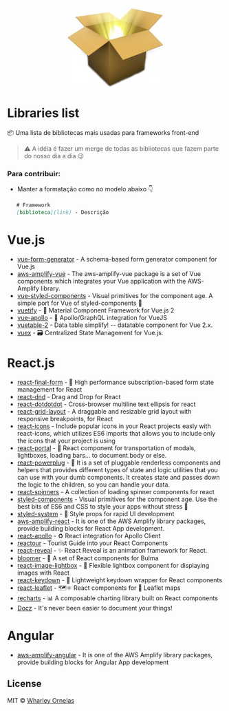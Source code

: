 <p align="center">
  <img src="assets/package.png"/>
</p>

# Libraries list

📦 Uma lista de bibliotecas mais usadas para frameworks front-end

> ⚠️ A idéia é fazer um merge de todas as bibliotecas que fazem parte do nosso dia a dia 😉

### Para contribuir:

- Manter a formatação como no modelo abaixo 👇
```markdown
   # Framework
   [biblioteca](link) - Descrição
```


# Vue.js
- [vue-form-generator](https://github.com/vue-generators/vue-form-generator) - A schema-based form generator component for Vue.js
- [aws-amplify-vue](https://github.com/aws-amplify/amplify-js/tree/master/packages/aws-amplify-vue) - The aws-amplify-vue package is a set of Vue components which integrates your Vue application with the AWS-Amplify library.
- [vue-styled-components](https://github.com/styled-components/vue-styled-components) - Visual primitives for the component age. A simple port for Vue of styled-components 💅
- [vuetify](https://github.com/vuetifyjs/vuetify) - 🐉 Material Component Framework for Vue.js 2
- [vue-apollo](https://github.com/Akryum/vue-apollo) - 🚀 Apollo/GraphQL integration for VueJS
- [vuetable-2](https://github.com/ratiw/vuetable-2) - Data table simplify! -- datatable component for Vue 2.x.
- [vuex](https://github.com/vuejs/vuex) - 🗃️ Centralized State Management for Vue.js.

# React.js
- [react-final-form](https://github.com/final-form/react-final-form) - 🏁 High performance subscription-based form state management for React
- [react-dnd](https://github.com/react-dnd/react-dnd) - Drag and Drop for React
- [react-dotdotdot](https://github.com/CezaryDanielNowak/React-dotdotdot) - Cross-browser multiline text ellipsis for react
- [react-grid-layout](https://github.com/STRML/react-grid-layout) - A draggable and resizable grid layout with responsive breakpoints, for React
- [react-icons](https://github.com/react-icons/react-icons) - Include popular icons in your React projects easly with react-icons, which utilizes ES6 imports that allows you to include only the icons that your project is using
- [react-portal](https://github.com/tajo/react-portal) - 🎯 React component for transportation of modals, lightboxes, loading bars... to document.body or else.
- [react-powerplug](https://github.com/renatorib/react-powerplug) - 🔌 It is a set of pluggable renderless components and helpers that provides different types of state and logic utilities that you can use with your dumb components. It creates state and passes down the logic to the children, so you can handle your data.
- [react-spinners](https://github.com/davidhu2000/react-spinners) - A collection of loading spinner components for react
- [styled-components](https://github.com/styled-components/styled-components) - Visual primitives for the component age. Use the best bits of ES6 and CSS to style your apps without stress 💅
- [styled-system](https://styled-system.com/) - 💅 Style props for rapid UI development
- [aws-amplify-react](https://github.com/aws-amplify/amplify-js/tree/master/packages/aws-amplify-react) -  It is one of the AWS Amplify library packages, provide building blocks for React App development.
- [react-apollo](https://github.com/apollographql/react-apollo) - ♻️ React integration for Apollo Client
- [reactour](https://github.com/elrumordelaluz/reactour) - Tourist Guide into your React Components
- [react-reveal](https://www.react-reveal.com) - ✨ React Reveal is an animation framework for React.
- [bloomer](https://bloomer.js.org/) - 💅 A set of React components for Bulma
- [react-image-lightbox](https://frontend-collective.github.io/react-image-lightbox/) - 🌆 Flexible lightbox component for displaying images with React
- [react-keydown](https://glortho.github.io/react-keydown/) - 🎹 Lightweight keydown wrapper for React components
- [react-leaflet](https://react-leaflet.js.org) - 🗺⚛️ React components for 🍃 Leaflet maps
- [recharts](http://recharts.org/en-US/) - 📊 A composable charting library built on React components
- [Docz](https://www.docz.site/) - It's never been easier to document your things!

# Angular
- [aws-amplify-angular](https://github.com/aws-amplify/amplify-js/tree/master/packages/aws-amplify-angular) - It is one of the AWS Amplify library packages, provide building blocks for Angular App development



## License

MIT © [Wharley Ornelas](https://github.com/wharley)
